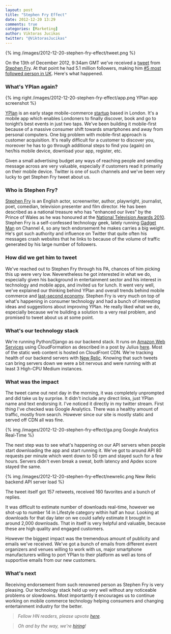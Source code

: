 ```yaml
---
layout: post
title: "Stephen Fry Effect"
date: 2012-12-20 13:29
comments: true
categories: [Marketing]
author: Viktoras Jucikas
twitter: "@ViktorasJucikas"
---
```



{% img /images/2012-12-20-stephen-fry-effect/tweet.png %}

On the 13th of December 2012, 9:34am GMT we've received a [tweet](https://twitter.com/stephenfry/status/279157424642994177) 
from [Stephen Fry](http://en.wikipedia.org/wiki/Stephen_Fry). At that point he had 5.1 million followers, making him [#5 most followed person in
UK](http://twitaholic.com/top100/followers/). Here's what happened.

<!-- more -->

### What's YPlan again? 

{% img right /images/2012-12-20-stephen-fry-effect/app.png YPlan app screenshot %}

[YPlan](https://yplanapp.com) is an early stage mobile-commerce [startup](https://yplanapp.com) based in London. 
It's a mobile app which enables Londoners to finally discover, book and go to tonight’s best events in just two taps.
We've been building it mobile-first because of a massive consumer shift towards smartphones 
and away from personal computers. One big problem with mobile-first approach is customer acquisition. 
It's really difficult for a customer to discover you, moreover he has to go through additional
steps to find you (again) on her/his mobile device, download your app, register, etc. 

Given a small advertising budget any ways of reaching people and sending message across are very valuable, 
especially if customers read it primarily on their mobile device. Twitter is one of such channels
and we've been very lucky to get Stephen Fry tweet about us.

### Who is Stephen Fry?

[Stephen Fry](http://en.wikipedia.org/wiki/Stephen_Fry) is an English actor, screenwriter, author, playwright,
journalist, poet, comedian, television presenter and film director. He has been described as a national treasure
who has "enhanced our lives" by the Prince of Wales as he was honoured at the [National Television
Awards 2010](http://www.telegraph.co.uk/culture/tvandradio/7039549/Stephen-Fry-is-a-national-treasure-says-Prince-Charles.html).
Stephen Fry is a self-confessed technology geek, lately running [Gadget Man](http://www.channel4.com/programmes/stephen-fry-gadget-man) on Channel 4, so
any tech endorsement he makes carries a big weight. He's got such authority and influence on Twitter 
that quite often his messages crash websites that he links to
because of the volume of traffic generated by his large number of followers.

### How did we get him to tweet

We've reached out to Stephen Fry through his PA, chances of him picking this up were very low. Neveretheless
he got interested in what we do, especially given his background in entertainment sector and his interest
in technology and mobile apps, and invited us for lunch. It went very well, we've explained our thinking 
behind YPlan and overall trends behind mobile commerce and [last-second economy](http://www.forbes.com/sites/bruceupbin/2012/12/14/winners-and-losers-in-the-last-second-economy/). 
Stephen Fry is very much on top of what's happening in consumer technology and had a bunch of interesting ideas and suggestions about
improving YPlan. He really liked what we do, especially because we're building a solution to a very real problem, 
and promised to tweet about us at some point.

### What's our technology stack

We're running Python/Django as our backend stack. It runs on [Amazon Web Services](https://aws.amazon.com/) using
CloudFormation as described in a post by Julius [here](/blog/2012/12/05/reusable-infrastructure-the-aws-cloudformation-way/). 
Most of the static web content is hosted on CloudFront CDN. We're tracking health of our backend servers with [New Relic](http://newrelic.com).
Knowing that such tweets can bring servers down we were a bit nervous and were running with at least 3 High-CPU Medium instances.

### What was the impact

The tweet came out next day in the morning, it was completely unprompted and did take us by surprise. 
It didn't include any direct links, just YPlan name and text endorsing it. I've noticed it directly in my twitter stream. 
First thing I've checked was Google Analytics. There was a healthy amount of
traffic, mostly from search. However since our site is mostly static and served off CDN all was fine.

{% img /images/2012-12-20-stephen-fry-effect/ga.png Google Analytics Real-Time %}

The next step was to see what's happening on our API servers when people start downloading the app and start running it. We've got to 
around API 80 requests per minute which went down to 50 rpm and stayed such for a few hours. Servers didn't even break
a sweat, both latency and Apdex score stayed the same.

{% img /images/2012-12-20-stephen-fry-effect/newrelic.png New Relic backend API server load %}

The tweet itself got 157 retweets, received 160 favorites and a bunch of replies.

It was difficult to estimate number of downloads real-time, however we shot-up to number 14 in Lifestyle category within 
half an hour. Looking at downloads for that day later on we could safely estimate it brought in around 2,000 downloads. 
That in itself is very helpful and valuable, because these are high quality and engaged customers.

However the biggest impact was the tremendous amount of publicity and emails we've received. We've got a bunch of emails
from different event organizers and venues willing to work with us, major smartphone manufacturers willing to port YPlan 
to their platform as well as tons of supportive emails from our new customers.

### What's next

Receiving endorsement from such renowned person as Stephen Fry is very pleasing. Our technology stack held up 
very well without any noticeable problems or slowdowns. Most importantly it encourages us to continue working
on mobile commerce technology helping consumers and changing entertainment industry for the better.

> _Fellow HN readers, please upvote [here](https://news.ycombinator.com/item?id=5787093)._

> _Oh and by the way, we're [hiring](http://yplan.theresumator.com/)!_

